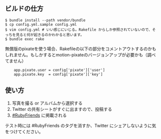 ## ビルドの仕方

```
$ bundle install --path vendor/bundle
$ cp config.yml.sample config.yml
$ vim config.yml # いい感じにいじる。Rakefile からしか参照されていないので、そっちを見ると何が起きるのかわかると思います。
$ bundle exec rake
```

無償版のpixateを使う場合、Rakefileの以下の部分をコメントアウトするのかもしれません。もしかするとmotion-pixateのバージョンアップが必要かも（調べてません）

```
    app.pixate.user = config['pixate']['user']
    app.pixate.key  = config['pixate']['key']
```


## 使い方

1. 写真を撮る or アルバムから選択する
1. Twitter の共有シートがすぐに出ますので、投稿する
1. [#RubyFriends](http://rubyfriends.com) に掲載される

テスト時には #RubyFriends のタグを消すか、Twitter にシェアしないように気をつけてください。
